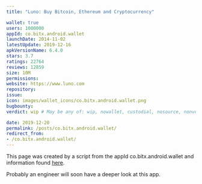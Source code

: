 ```yaml
---
title: "Luno: Buy Bitcoin, Ethereum and Cryptocurrency"

wallet: true
users: 1000000
appId: co.bitx.android.wallet
launchDate: 2014-11-02
latestUpdate: 2019-12-16
apkVersionName: 6.4.0
stars: 3.7
ratings: 22764
reviews: 12859
size: 10M
permissions:
website: https://www.luno.com
repository:
issue:
icon: images/wallet_icons/co.bitx.android.wallet.png
bugbounty:
verdict: wip # May be any of: wip, nowallet, custodial, nosource, nonverifiable, verifiable, bounty, cert1, cert2, cert3

date: 2019-12-20
permalink: /posts/co.bitx.android.wallet/
redirect_from:
- /co.bitx.android.wallet/
---
```


This page was created by a script from the appId co.bitx.android.wallet and information found
[here](https://play.google.com/store/apps/details?id=co.bitx.android.wallet).

Probably an engineer will soon have a deeper look at this app.